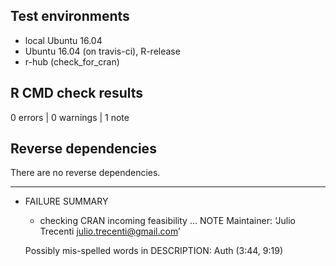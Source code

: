 ## Test environments

* local Ubuntu 16.04
* Ubuntu 16.04 (on travis-ci), R-release
* r-hub (check_for_cran)

## R CMD check results

0 errors | 0 warnings | 1 note

## Reverse dependencies

There are no reverse dependencies.

---

* FAILURE SUMMARY

    * checking CRAN incoming feasibility ... NOTE
    Maintainer: ‘Julio Trecenti <julio.trecenti@gmail.com>’
    
    Possibly mis-spelled words in DESCRIPTION:
      Auth (3:44, 9:19)

